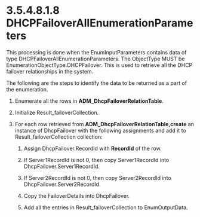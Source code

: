 <html dir="LTR" xmlns:mshelp="http://msdn.microsoft.com/mshelp" xmlns:ddue="http://ddue.schemas.microsoft.com/authoring/2003/5" xmlns:xlink="http://www.w3.org/1999/xlink" xmlns:tool="http://www.microsoft.com/tooltip">
 <body>
 <div id="header">
 <h1 class="heading">3.5.4.8.1.8 DHCPFailoverAllEnumerationParameters</h1>
 </div>
 <div id="mainSection">
 <div id="mainBody">
 <div id="allHistory" class="saveHistory"></div>
 <div id="sectionSection0" class="section" name="collapseableSection">
 

<p>This processing is done when the EnumInputParameters
contains data of type DHCPFailoverAllEnumerationParameters. The ObjectType MUST
be EnumerationObjectType.DHCPFailover. This is used to retrieve all the DHCP
failover relationships in the system.</p>

<p>The following are the steps to identify the data to be
returned as a part of the enumeration.</p>

<ol><li><p><span> </span>Enumerate all
the rows in <b>ADM_DhcpFailoverRelationTable</b>.</p>

</li><li><p><span> </span>Initialize Result_failoverCollection.</p>

</li><li><p><span> </span>For each row
retrieved from <b>ADM_DhcpFailoverRelationTable,create</b> an instance of
DhcpFailover with the following assignments and add it to
Result_failoverCollection collection: </p>

<ol><li><p><span> 
</span>Assign DhcpFailover.RecordId with <b>RecordId</b> of the row.</p>

</li><li><p><span> 
</span>If Server1RecordId is not 0, then copy Server1RecordId into
DhcpFailover.Server1RecordId.</p>

</li><li><p><span> 
</span>If Server2RecordId is not 0, then copy Server2RecordId into
DhcpFailover.Server2RecordId.</p>

</li><li><p><span> 
</span>Copy the FailoverDetails into DhcpFailover.</p>

</li><li><p><span> 
</span>Add all the entries in Result_failoverCollection to EnumOutputData.</p>

</li></ol></li></ol>
 </div>
 </div>
 </div>
 </body>
</html>